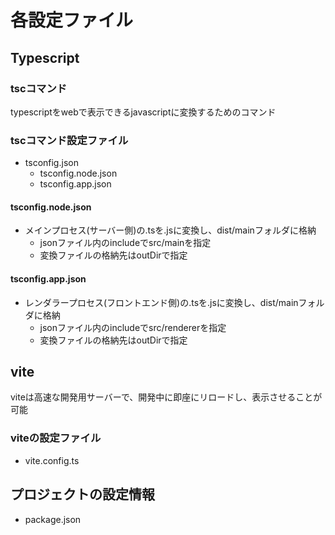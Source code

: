# 各設定ファイル
## Typescript
### tscコマンド
typescriptをwebで表示できるjavascriptに変換するためのコマンド
### tscコマンド設定ファイル
- tsconfig.json
  - tsconfig.node.json
  - tsconfig.app.json
#### tsconfig.node.json  
- メインプロセス(サーバー側)の.tsを.jsに変換し、dist/mainフォルダに格納
  - jsonファイル内のincludeでsrc/mainを指定
  - 変換ファイルの格納先はoutDirで指定

#### tsconfig.app.json
- レンダラープロセス(フロントエンド側)の.tsを.jsに変換し、dist/mainフォルダに格納
  - jsonファイル内のincludeでsrc/rendererを指定
  - 変換ファイルの格納先はoutDirで指定

## vite
viteは高速な開発用サーバーで、開発中に即座にリロードし、表示させることが可能
### viteの設定ファイル
- vite.config.ts

## プロジェクトの設定情報
- package.json
